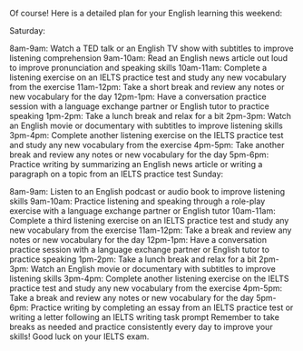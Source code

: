 Of course! Here is a detailed plan for your English learning this weekend:

Saturday:

8am-9am: Watch a TED talk or an English TV show with subtitles to improve listening comprehension
9am-10am: Read an English news article out loud to improve pronunciation and speaking skills
10am-11am: Complete a listening exercise on an IELTS practice test and study any new vocabulary from the exercise
11am-12pm: Take a short break and review any notes or new vocabulary for the day
12pm-1pm: Have a conversation practice session with a language exchange partner or English tutor to practice speaking
1pm-2pm: Take a lunch break and relax for a bit
2pm-3pm: Watch an English movie or documentary with subtitles to improve listening skills
3pm-4pm: Complete another listening exercise on the IELTS practice test and study any new vocabulary from the exercise
4pm-5pm: Take another break and review any notes or new vocabulary for the day
5pm-6pm: Practice writing by summarizing an English news article or writing a paragraph on a topic from an IELTS practice test
Sunday:

8am-9am: Listen to an English podcast or audio book to improve listening skills
9am-10am: Practice listening and speaking through a role-play exercise with a language exchange partner or English tutor
10am-11am: Complete a third listening exercise on an IELTS practice test and study any new vocabulary from the exercise
11am-12pm: Take a break and review any notes or new vocabulary for the day
12pm-1pm: Have a conversation practice session with a language exchange partner or English tutor to practice speaking
1pm-2pm: Take a lunch break and relax for a bit
2pm-3pm: Watch an English movie or documentary with subtitles to improve listening skills
3pm-4pm: Complete another listening exercise on the IELTS practice test and study any new vocabulary from the exercise
4pm-5pm: Take a break and review any notes or new vocabulary for the day
5pm-6pm: Practice writing by completing an essay from an IELTS practice test or writing a letter following an IELTS writing task prompt
Remember to take breaks as needed and practice consistently every day to improve your skills! Good luck on your IELTS exam.
